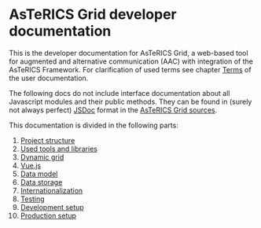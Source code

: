 # AsTeRICS Grid developer documentation

This is the developer documentation for AsTeRICS Grid, a web-based tool for augmented and alternative communication (AAC) with integration of the AsTeRICS Framework.
For clarification of used terms see chapter [Terms](../documentation_user/01_terms.md) of the user documentation.

The following docs do not include interface documentation about all Javascript modules and their public methods. They can be found in (surely not always perfect) [JSDoc](https://github.com/jsdoc/jsdoc) format in the [AsTeRICS Grid sources](https://github.com/asterics/AsTeRICS-Grid/tree/master/src/js).

This documentation is divided in the following parts:

1. [Project structure](01_structure.md)
1. [Used tools and libraries](02_tools.md)
1. [Dynamic grid](03_grid.md)
1. [Vue.js](04_vuejs.md)
1. [Data model](05_datamodel.md)
1. [Data storage](06_data_storage.md)
1. [Internationalization](07_i18n.md)
1. [Testing](01_terms.md)
1. [Development setup](01_terms.md)
1. [Production setup](01_terms.md)
